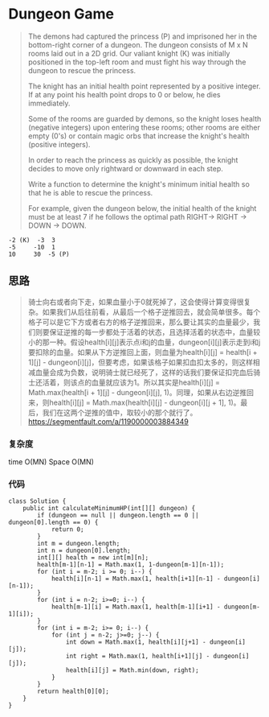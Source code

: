 # Dungeon Game
> The demons had captured the princess (P) and imprisoned her in the bottom-right corner of a dungeon. The dungeon consists of M x N rooms laid out in a 2D grid. Our valiant knight (K) was initially positioned in the top-left room and must fight his way through the dungeon to rescue the princess.
> 
> The knight has an initial health point represented by a positive integer. If at any point his health point drops to 0 or below, he dies immediately.
> 
> Some of the rooms are guarded by demons, so the knight loses health (negative integers) upon entering these rooms; other rooms are either empty (0's) or contain magic orbs that increase the knight's health (positive integers).
> 
> In order to reach the princess as quickly as possible, the knight decides to move only rightward or downward in each step.
> 
>  
> 
> Write a function to determine the knight's minimum initial health so that he is able to rescue the princess.
> 
> For example, given the dungeon below, the initial health of the knight must be at least 7 if he follows the optimal path RIGHT-> RIGHT -> DOWN -> DOWN.

	-2 (K)	-3	3
	-5	   -10	1
	10	   30  -5 (P)
	
	
## 思路
> 骑士向右或者向下走，如果血量小于0就死掉了，这会使得计算变得很复杂。如果我们从后往前看，从最后一个格子逆推回去，就会简单很多。每个格子可以是它下方或者右方的格子逆推回来，那么要让其实的血量最少，我们则要保证逆推的每一步都处于活着的状态，且选择活着的状态中，血量较小的那一种。假设health[i][j]表示点i和j的血量，dungeon[i][j]表示走到i和j要扣除的血量。如果从下方逆推回上面，则血量为health[i][j] = health[i + 1][j] - dungeon[i][j]，但要考虑，如果该格子如果扣血扣太多的，则这样相减血量会成为负数，说明骑士就已经死了，这样的话我们要保证扣完血后骑士还活着，则该点的血量就应该为1。所以其实是health[i][j] = Math.max(health[i + 1][j] - dungeon[i][j], 1)。同理，如果从右边逆推回来，则health[i][j] = Math.max(health[i][j] - dungeon[i][j + 1], 1)。最后，我们在这两个逆推的值中，取较小的那个就行了。
> https://segmentfault.com/a/1190000003884349

### 复杂度
time O(MN) Space O(MN)
### 代码
```
class Solution {
    public int calculateMinimumHP(int[][] dungeon) {
        if (dungeon == null || dungeon.length == 0 || dungeon[0].length == 0) {
            return 0;
        }
        int m = dungeon.length;
        int n = dungeon[0].length;
        int[][] health = new int[m][n];
        health[m-1][n-1] = Math.max(1, 1-dungeon[m-1][n-1]);
        for (int i = m-2; i >= 0; i--) {
            health[i][n-1] = Math.max(1, health[i+1][n-1] - dungeon[i][n-1]);
        }
        for (int i = n-2; i>=0; i--) {
            health[m-1][i] = Math.max(1, health[m-1][i+1] - dungeon[m-1][i]);
        }
        for (int i = m-2; i>= 0; i--) {
            for (int j = n-2; j>=0; j--) {
                int down = Math.max(1, health[i][j+1] - dungeon[i][j]);
                int right = Math.max(1, health[i+1][j] - dungeon[i][j]);
                health[i][j] = Math.min(down, right);
            }
        }
        return health[0][0];
    }
}
```
 
